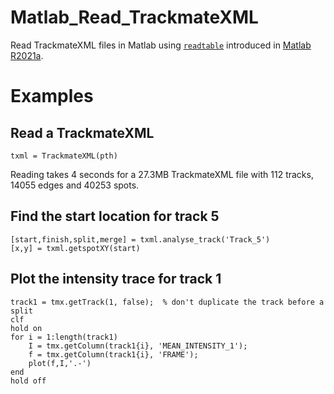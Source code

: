 # Matlab_Read_TrackmateXML
Read TrackmateXML files in Matlab using [`readtable`](https://nl.mathworks.com/help/matlab/ref/readtable.html) introduced in [Matlab R2021a](https://nl.mathworks.com/help/matlab/release-notes.html?rntext=&startrelease=R2021a&endrelease=R2021a).

# Examples
## Read a TrackmateXML
```
txml = TrackmateXML(pth)
```
Reading takes 4 seconds for a 27.3MB TrackmateXML file with 112 tracks, 14055 edges and 40253 spots.
## Find the start location for track 5
```
[start,finish,split,merge] = txml.analyse_track('Track_5')
[x,y] = txml.getspotXY(start)
```
## Plot the intensity trace for track 1
```
track1 = tmx.getTrack(1, false);  % don't duplicate the track before a split
clf
hold on
for i = 1:length(track1)
    I = tmx.getColumn(track1{i}, 'MEAN_INTENSITY_1');
    f = tmx.getColumn(track1{i}, 'FRAME');
    plot(f,I,'.-')
end
hold off
```
